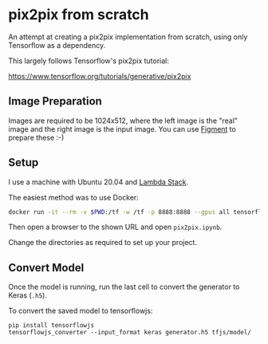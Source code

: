 # pix2pix from scratch

An attempt at creating a pix2pix implementation from scratch, using only Tensorflow as a dependency.

This largely follows Tensorflow's pix2pix tutorial:

https://www.tensorflow.org/tutorials/generative/pix2pix

## Image Preparation

Images are required to be 1024x512, where the left image is the "real" image and the right image is the input image. You can use [Figment](https://figmentapp.com/) to prepare these :-)

## Setup

I use a machine with Ubuntu 20.04 and [Lambda Stack](https://lambdalabs.com/lambda-stack-deep-learning-software).

The easiest method was to use Docker:

```bash
docker run -it --rm -v $PWD:/tf -w /tf -p 8888:8888 --gpus all tensorflow/tensorflow:latest-gpu-jupyter
````

Then open a browser to the shown URL and open `pix2pix.ipynb`.

Change the directories as required to set up your project.

## Convert Model

Once the model is running, run the last cell to convert the generator to Keras (`.h5`).

To convert the saved model to tensorflowjs:

```
pip install tensorflowjs
tensorflowjs_converter --input_format keras generator.h5 tfjs/model/
```

